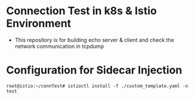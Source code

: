 # Connection Test in k8s & Istio Environment
- This repository is for building echo server & client and check the network communication in tcpdump
# Configuration for Sidecar Injection
```root@istio:~/connTest# istioctl install -f ./custom_template.yaml -n test```

